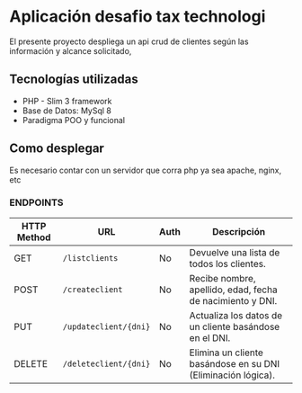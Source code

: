 # Aplicación desafio tax technologi

El presente proyecto despliega un api crud de clientes según las información y alcance solicitado,

## Tecnologías utilizadas

* PHP - Slim 3 framework
* Base de Datos: MySql 8
* Paradigma POO y funcional

## Como desplegar

Es necesario contar con un servidor que corra php ya sea apache, nginx, etc

### ENDPOINTS

HTTP Method | URL | Auth | Descripción
--- | --- | --- | ---
GET | `/listclients` | No | Devuelve una lista de todos los clientes.
POST | `/createclient` | No | Recibe nombre, apellido, edad, fecha de nacimiento y DNI.
PUT | `/updateclient/{dni}` | No | Actualiza los datos de un cliente basándose en el DNI.
DELETE | `/deleteclient/{dni}` | No | Elimina un cliente basándose en su DNI (Eliminación lógica).